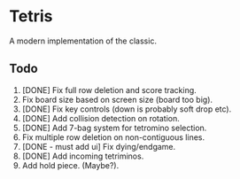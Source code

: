 # Tetris
A modern implementation of the classic.


## Todo
1. [DONE] Fix full row deletion and score tracking.
2. Fix board size based on screen size (board too big).
3. [DONE] Fix key controls (down is probably soft drop etc).
4. [DONE] Add collision detection on rotation.
5. [DONE] Add 7-bag system for tetromino selection.
6. Fix multiple row deletion on non-contiguous lines.
7. [DONE - must add ui] Fix dying/endgame.
8. [DONE] Add incoming tetriminos.
9. Add hold piece. (Maybe?).
